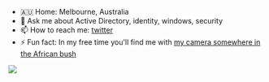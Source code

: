 - :australia: Home: Melbourne, Australia
- 💬 Ask me about Active Directory, identity, windows, security
- 📫 How to reach me: [twitter](https://twitter.com/RyanLNewington)
- ⚡ Fun fact: In my free time you'll find me with [my camera somewhere in the African bush](https://instagram.com/RyanNewingtonPhotography)

![](https://github-readme-stats.vercel.app/api?username=ryannewington&show_icons=true)
